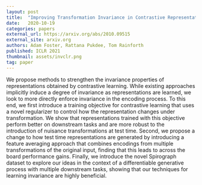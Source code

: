 ```yaml
---
layout: post
title:  "Improving Transformation Invariance in Contrastive Representation Learning"
date:   2020-10-19
categories: papers
external_url: https://arxiv.org/abs/2010.09515
external_site: arxiv.org
authors: Adam Foster, Rattana Pukdee, Tom Rainforth
published: ICLR 2021
thumbnail: assets/invclr.png
tag: paper
---
```


We propose methods to strengthen the invariance properties of representations obtained by contrastive learning. While existing approaches implicitly induce a degree of invariance as representations are learned, we look to more directly enforce invariance in the encoding process. To this end, we first introduce a training objective for contrastive learning that uses a novel regularizer to control how the representation changes under transformation. We show that representations trained with this objective perform better on downstream tasks and are more robust to the introduction of nuisance transformations at test time. Second, we propose a change to how test time representations are generated by introducing a feature averaging approach that combines encodings from multiple transformations of the original input, finding that this leads to across the board performance gains. Finally, we introduce the novel Spirograph dataset to explore our ideas in the context of a differentiable generative process with multiple downstream tasks, showing that our techniques for learning invariance are highly beneficial. 

